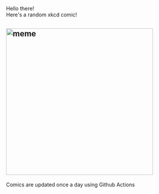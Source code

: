 Hello there! <br>Here's a random xkcd comic!<br>
## <img src="https://imgs.xkcd.com/comics/december_25th_launch.png" alt="meme" width="400"/><br>
Comics are updated once a day using Github Actions